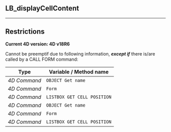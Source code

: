 ﻿## LB_displayCellContent---## Restrictions**Current 4D version: 4D v18R6**Cannot be preemptif due to following information, ***except if*** there is/are called by a CALL FORM command:|Type|Variable / Method name||------|------||*4D Command*|`OBJECT Get name`||*4D Command*|`Form`||*4D Command*|`LISTBOX GET CELL POSITION`||*4D Command*|`OBJECT Get name`||*4D Command*|`Form`||*4D Command*|`LISTBOX GET CELL POSITION`|
